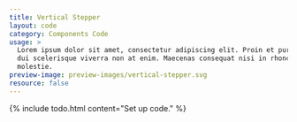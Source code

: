 ```yaml
---
title: Vertical Stepper
layout: code
category: Components Code
usage: >
  Lorem ipsum dolor sit amet, consectetur adipiscing elit. Proin et purus nec
  dui scelerisque viverra non at enim. Maecenas consequat nisi in rhoncus
  molestie.
preview-image: preview-images/vertical-stepper.svg
resource: false
---
```


{% include todo.html content="Set up code." %}
